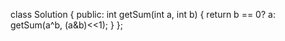 class Solution {
public:
    int getSum(int a, int b) {
        return b == 0? a: getSum(a^b, (a&b)<<1);
    }
};